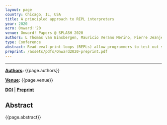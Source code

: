 ```yaml
---
layout: page
country: Chicago, IL, USA
title: A principled approach to REPL interpreters
year: 2020
acro: Onward!'20
venue: Onward! Papers @ SPLASH 2020
authors: L Thomas van Binsbergen, Mauricio Verano Merino, Pierre Jeanjean, Tijs van der Storm, Benoit Combemale, Olivier Barais
type: Conference
abstract: Read-eval-print-loops (REPLs) allow programmers to test out snippets of code, explore APIs, or even incrementally construct code, and get immediate feedback on their actions. However, even though many languages provide a REPL, the relation between the language sec and what is accepted at the REPL prompt is not always well-defined. Furthermore, implementing a REPL for new languages, such as DSLs, may incur significant language engineering cost. In this paper we survey the domain of REPLs and investigate the (formal) principles underlying REPLs. We identify and define the class of sequential languages, which admit a sound REPL implementation based on a definitional interpreter, and present design guidelines for extending existing language implementations to support REPL-style interfaces (including computational notebooks). The obtained REPLs can then be generically turned into an exploring interpreter, to allow exploration of the user’s interaction. The approach is illustrated using three case studies, based on MiniJava, QL (a DSL for questionnaires), and eFLINT (a DSL for normative rules). We expect sequential languages, and the consequent design principles, to be stepping stones towards a better understanding of the essence of REPLs.
preprint: /assets/pdfs/Onward2020-preprint.pdf
---
```


---
**[Authors](#):** {{page.authors}}

**[Venue](#):** {{page.venue}}

**[DOI]({{page.doi}})** | 
**[Preprint]({{page.preprint}})** 

## Abstract

{{page.abstract}}